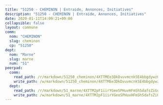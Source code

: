```yaml
---
title: "51250 - CHEMINON | Entraide, Annonces, Initiatives"
description: "51250 - CHEMINON | Entraide, Annonces, Initiatives"
date: 2020-01-11T14:09:21+09:00
collapsible: false
layout: commune
comm:
  nom: "CHEMINON"
  slug: cheminon
  cp: "51250"
dept:
  nom: "Marne"
  slug: marne
  num: "51"
peerpad:
  comm:
    read_path: /r/markdown/51250_cheminon/4XTTMEe3DkDvuvmcnkSE4bbgdywzQkmjgSywdcd3vMmraVYrq
    write_path: /w/markdown/51250_cheminon/4XTTMEe3DkDvuvmcnkSE4bbgdywzQkmjgSywdcd3vMmraVYrq-K3TgU6edAcxiSPoGtSDjPgnz9TXpKtvBqAcHnD7SicXn2ni43srXvWK7nLhjxQQY1TPhYW3mHJ59Nrwfb31Ata9GwcWiy3zkp7wWHXVQiErAG8FZ5c8uqznA5FP9HAwpnrHGuy17
  dept:
    read_path: /r/markdown/51_marne/4XTTM2pF1iirYGeoSPHuvHFmSh5dafsZiGuDVqApNYr9W2doe
    write_path: /w/markdown/51_marne/4XTTM2pF1iirYGeoSPHuvHFmSh5dafsZiGuDVqApNYr9W2doe-K3TgV7EpXmd75L5pz6aUTALihWsFeiubyposyfPgz6DbQby3ZQF3gNXaGqeRVGevfRz46yND7Y8QkCv5VozWFj5shZbEokjWNQrdmmsAHCxzuLQj5kuinh4kCdsefHKLdp7xhUwa
---
```


